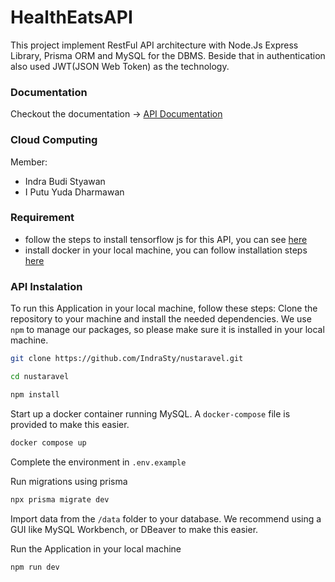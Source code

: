 # HealthEatsAPI
This project implement RestFul API architecture with Node.Js Express Library, Prisma ORM and MySQL for the DBMS. Beside that in authentication also used JWT(JSON Web Token) as the technology.

### Documentation
Checkout the documentation -> [API Documentation](https://documenter.getpostman.com/view/29695288/2s9YkobgDu)

### Cloud Computing
Member:
- Indra Budi Styawan
- I Putu Yuda Dharmawan

### Requirement
- follow the steps to install tensorflow js for this API, you can see [here](https://www.npmjs.com/package/@tensorflow/tfjs-node)
- install docker in your local machine, you can follow installation steps [here](https://docs.docker.com/desktop/)

### API Instalation
To run this Application in your local machine, follow these steps:
Clone the repository to your machine and install the needed dependencies. We use `npm` to manage our packages, so please make sure it is installed in your local machine.
```bash
git clone https://github.com/IndraSty/nustaravel.git

cd nustaravel

npm install
```
Start up a docker container running MySQL. A `docker-compose` file is provided to make this easier.
```bash
docker compose up
```
Complete the environment in `.env.example`

Run migrations using prisma
```bash
npx prisma migrate dev
```

Import data from the `/data` folder to your database. We recommend using a GUI like MySQL Workbench, or DBeaver to make this easier.

Run the Application in your local machine
```bash
npm run dev
```

